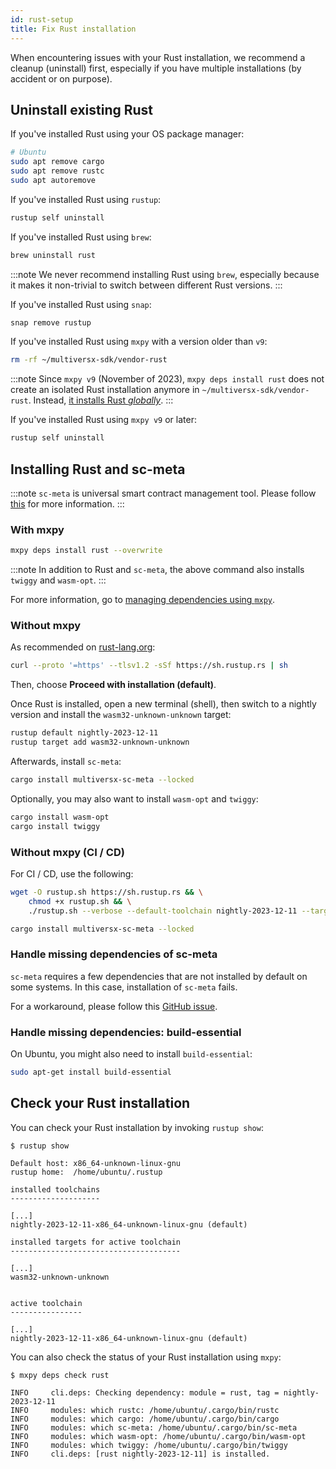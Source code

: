 ```yaml
---
id: rust-setup
title: Fix Rust installation
---
```


[comment]: # (mx-abstract)

When encountering issues with your Rust installation, we recommend a cleanup (uninstall) first, especially if you have multiple installations (by accident or on purpose).

[comment]: # (mx-context-auto)

## Uninstall existing Rust

If you've installed Rust using your OS package manager:

```bash
# Ubuntu
sudo apt remove cargo
sudo apt remove rustc
sudo apt autoremove
```

If you've installed Rust using `rustup`:

```bash
rustup self uninstall
```

If you've installed Rust using `brew`:

```bash
brew uninstall rust
```

:::note
We never recommend installing Rust using `brew`, especially because it makes it non-trivial to switch between different Rust versions.
:::

If you've installed Rust using `snap`:
    
```bash
snap remove rustup
```

If you've installed Rust using `mxpy` with a version older than `v9`:

```bash
rm -rf ~/multiversx-sdk/vendor-rust
```

:::note
Since `mxpy v9` (November of 2023), `mxpy deps install rust` does not create an isolated Rust installation anymore in `~/multiversx-sdk/vendor-rust`. Instead, [it installs Rust _globally_](https://www.rust-lang.org/tools/install).
:::

If you've installed Rust using `mxpy v9` or later:

```bash
rustup self uninstall
```

[comment]: # (mx-context-auto)

## Installing Rust and sc-meta

[comment]: # (mx-context-auto)

:::note
`sc-meta` is universal smart contract management tool. Please follow [this](/developers/meta/sc-meta) for more information.
:::

### With mxpy

```bash
mxpy deps install rust --overwrite
```

:::note
In addition to Rust and `sc-meta`, the above command also installs `twiggy` and `wasm-opt`.
:::

For more information, go to [managing dependencies using `mxpy`](/sdk-and-tools/sdk-py/mxpy-cli/#managing-dependencies).

[comment]: # (mx-context-auto)

### Without mxpy

As recommended on [rust-lang.org](https://www.rust-lang.org/tools/install):

```bash
curl --proto '=https' --tlsv1.2 -sSf https://sh.rustup.rs | sh
```

Then, choose **Proceed with installation (default)**. 

Once Rust is installed, open a new terminal (shell), then switch to a nightly version and install the `wasm32-unknown-unknown` target:

```bash
rustup default nightly-2023-12-11
rustup target add wasm32-unknown-unknown
```

Afterwards, install `sc-meta`:

```bash
cargo install multiversx-sc-meta --locked
```

Optionally, you may also want to install `wasm-opt` and `twiggy`:

```bash
cargo install wasm-opt
cargo install twiggy
```

[comment]: # (mx-context-auto)

### Without mxpy (CI / CD)

For CI / CD, use the following:

```bash
wget -O rustup.sh https://sh.rustup.rs && \
    chmod +x rustup.sh && \
    ./rustup.sh --verbose --default-toolchain nightly-2023-12-11 --target wasm32-unknown-unknown -y

cargo install multiversx-sc-meta --locked
```

[comment]: # (mx-context-auto)

### Handle missing dependencies of sc-meta

`sc-meta` requires a few dependencies that are not installed by default on some systems. In this case, installation of `sc-meta` fails.

For a workaround, please follow this [GitHub issue](https://github.com/multiversx/mx-sdk-py-cli/issues/338).

### Handle missing dependencies: build-essential

On Ubuntu, you might also need to install `build-essential`:
    
```bash
sudo apt-get install build-essential
```

## Check your Rust installation

You can check your Rust installation by invoking `rustup show`:

```
$ rustup show

Default host: x86_64-unknown-linux-gnu
rustup home:  /home/ubuntu/.rustup

installed toolchains
--------------------

[...]
nightly-2023-12-11-x86_64-unknown-linux-gnu (default)

installed targets for active toolchain
--------------------------------------

[...]
wasm32-unknown-unknown


active toolchain
----------------

[...]
nightly-2023-12-11-x86_64-unknown-linux-gnu (default)
```

You can also check the status of your Rust installation using `mxpy`:

```
$ mxpy deps check rust

INFO     cli.deps: Checking dependency: module = rust, tag = nightly-2023-12-11
INFO     modules: which rustc: /home/ubuntu/.cargo/bin/rustc
INFO     modules: which cargo: /home/ubuntu/.cargo/bin/cargo
INFO     modules: which sc-meta: /home/ubuntu/.cargo/bin/sc-meta  
INFO     modules: which wasm-opt: /home/ubuntu/.cargo/bin/wasm-opt
INFO     modules: which twiggy: /home/ubuntu/.cargo/bin/twiggy
INFO     cli.deps: [rust nightly-2023-12-11] is installed.
```

